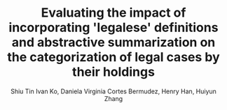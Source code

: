 ---
paperId: 2
author: Shiu Tin Ivan Ko, Daniela Virginia Cortes Bermudez, Henry Han, Huiyun Zhang
publicationauthor: Cortes Bermudez, D. V. et al.
title: Evaluating the impact of incorporating 'legalese' definitions and abstractive summarization on the categorization of legal cases by their holdings
pdf: Daniela_Cortes.pdf
poster: Daniela_Cortes.png
alt: --
type: Oral
topic: Deep Learning
subtopic: Applications
link: https://research.latinxinai.org/papers/icml/2023/pdf/Daniela_Cortes.pdf
conference: icml
year: 2023
tags: icml-2023-op
location: Honolulu, Hawaii
---